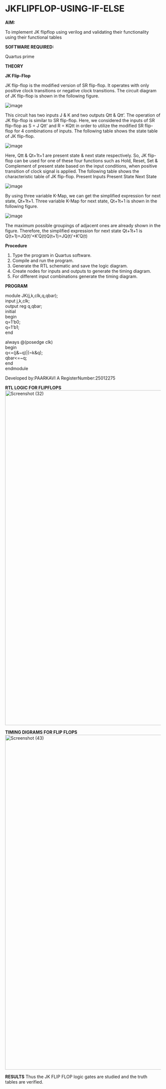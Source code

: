 # JKFLIPFLOP-USING-IF-ELSE

**AIM:** 

To implement  JK flipflop using verilog and validating their functionality using their functional tables

**SOFTWARE REQUIRED:**

Quartus prime

**THEORY**

**JK Flip-Flop**

JK flip-flop is the modified version of SR flip-flop. It operates with only positive clock transitions or negative clock transitions. The circuit diagram of JK flip-flop is shown in the following figure.

![image](https://github.com/naavaneetha/JKFLIPFLOP-USING-IF-ELSE/assets/154305477/a649c30b-232b-4558-b188-fd6c09845180)


This circuit has two inputs J & K and two outputs Qtt & Qtt’. The operation of JK flip-flop is similar to SR flip-flop. Here, we considered the inputs of SR flip-flop as S = J Qtt’ and R = KQtt in order to utilize the modified SR flip-flop for 4 combinations of inputs. The following table shows the state table of JK flip-flop.

![image](https://github.com/naavaneetha/JKFLIPFLOP-USING-IF-ELSE/assets/154305477/c4360742-e8a8-4937-b089-c46c0433f9a3)

 
Here, Qtt & Qt+1t+1 are present state & next state respectively. So, JK flip-flop can be used for one of these four functions such as Hold, Reset, Set & Complement of present state based on the input conditions, when positive transition of clock signal is applied. The following table shows the characteristic table of JK flip-flop. Present Inputs Present State Next State
 
![image](https://github.com/naavaneetha/JKFLIPFLOP-USING-IF-ELSE/assets/154305477/6c275261-a6d5-4c37-a3a7-1e88ca11c4cd)

By using three variable K-Map, we can get the simplified expression for next state, Qt+1t+1. Three variable K-Map for next state, Qt+1t+1 is shown in the following figure.
 
![image](https://github.com/naavaneetha/JKFLIPFLOP-USING-IF-ELSE/assets/154305477/5174f41b-0ce0-4329-a372-6d1943ea6673)

The maximum possible groupings of adjacent ones are already shown in the figure. Therefore, the simplified expression for next state Qt+1t+1 is Q(t+1)=JQ(t)′+K′Q(t)Q(t+1)=JQ(t)′+K′Q(t)

**Procedure**

 1. Type the program in Quartus software.
 2. Compile and run the program.
 3. Generate the RTL schematic and save the logic diagram.
 4. Create nodes for inputs and outputs to generate the timing diagram.
 5. For different input combinations generate the timing diagram.

**PROGRAM**

module JK(j,k,clk,q,qbar);    
input j,k,clk;       
output reg q,qbar;            
initial           
begin            
q=1'b0;           
q=1'b1;         
end            
  
always @(posedge clk)          
begin            
q<=(j&~q)|(~k&q);            
qbar<=~q;           
end        
endmodule

Developed by:PAARKAVI A
RegisterNumber:25012275

**RTL LOGIC FOR FLIPFLOPS**
<img width="1920" height="1080" alt="Screenshot (32)" src="https://github.com/user-attachments/assets/c42472ca-f2c8-4c9f-889c-2d84595848a8" />

**TIMING DIGRAMS FOR FLIP FLOPS**
<img width="1920" height="1080" alt="Screenshot (43)" src="https://github.com/user-attachments/assets/8c01e0fd-5af0-40a9-9482-83f81a6a34af" />

**RESULTS**
Thus the JK FLIP FLOP logic gates are studied and the truth tables are verified.
